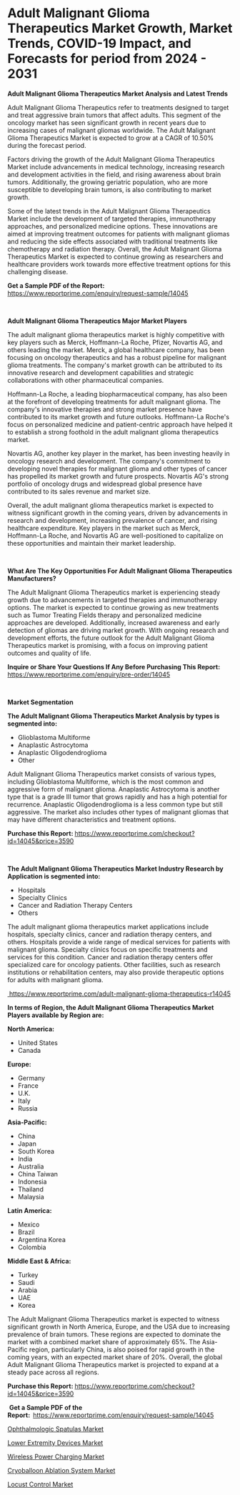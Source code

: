 <p><h1>Adult Malignant Glioma Therapeutics Market Growth, Market Trends, COVID-19 Impact, and Forecasts for period from 2024 - 2031</h1></p><p><strong>Adult Malignant Glioma Therapeutics Market Analysis and Latest Trends</strong></p>
<p><p>Adult Malignant Glioma Therapeutics refer to treatments designed to target and treat aggressive brain tumors that affect adults. This segment of the oncology market has seen significant growth in recent years due to increasing cases of malignant gliomas worldwide. The Adult Malignant Glioma Therapeutics Market is expected to grow at a CAGR of 10.50% during the forecast period.</p><p>Factors driving the growth of the Adult Malignant Glioma Therapeutics Market include advancements in medical technology, increasing research and development activities in the field, and rising awareness about brain tumors. Additionally, the growing geriatric population, who are more susceptible to developing brain tumors, is also contributing to market growth.</p><p>Some of the latest trends in the Adult Malignant Glioma Therapeutics Market include the development of targeted therapies, immunotherapy approaches, and personalized medicine options. These innovations are aimed at improving treatment outcomes for patients with malignant gliomas and reducing the side effects associated with traditional treatments like chemotherapy and radiation therapy. Overall, the Adult Malignant Glioma Therapeutics Market is expected to continue growing as researchers and healthcare providers work towards more effective treatment options for this challenging disease.</p></p>
<p><strong>Get a Sample PDF of the Report:&nbsp;</strong> <a href="https://www.reportprime.com/enquiry/request-sample/14045">https://www.reportprime.com/enquiry/request-sample/14045</a></p>
<p>&nbsp;</p>
<p><strong>Adult Malignant Glioma Therapeutics Major Market Players</strong></p>
<p><p>The adult malignant glioma therapeutics market is highly competitive with key players such as Merck, Hoffmann-La Roche, Pfizer, Novartis AG, and others leading the market. Merck, a global healthcare company, has been focusing on oncology therapeutics and has a robust pipeline for malignant glioma treatments. The company's market growth can be attributed to its innovative research and development capabilities and strategic collaborations with other pharmaceutical companies.</p><p>Hoffmann-La Roche, a leading biopharmaceutical company, has also been at the forefront of developing treatments for adult malignant glioma. The company's innovative therapies and strong market presence have contributed to its market growth and future outlooks. Hoffmann-La Roche's focus on personalized medicine and patient-centric approach have helped it to establish a strong foothold in the adult malignant glioma therapeutics market.</p><p>Novartis AG, another key player in the market, has been investing heavily in oncology research and development. The company's commitment to developing novel therapies for malignant glioma and other types of cancer has propelled its market growth and future prospects. Novartis AG's strong portfolio of oncology drugs and widespread global presence have contributed to its sales revenue and market size.</p><p>Overall, the adult malignant glioma therapeutics market is expected to witness significant growth in the coming years, driven by advancements in research and development, increasing prevalence of cancer, and rising healthcare expenditure. Key players in the market such as Merck, Hoffmann-La Roche, and Novartis AG are well-positioned to capitalize on these opportunities and maintain their market leadership.</p></p>
<p>&nbsp;</p>
<p><strong>What Are The Key Opportunities For Adult Malignant Glioma Therapeutics Manufacturers?</strong></p>
<p><p>The Adult Malignant Glioma Therapeutics market is experiencing steady growth due to advancements in targeted therapies and immunotherapy options. The market is expected to continue growing as new treatments such as Tumor Treating Fields therapy and personalized medicine approaches are developed. Additionally, increased awareness and early detection of gliomas are driving market growth. With ongoing research and development efforts, the future outlook for the Adult Malignant Glioma Therapeutics market is promising, with a focus on improving patient outcomes and quality of life.</p></p>
<p><strong>Inquire or Share Your Questions If Any Before Purchasing This Report:</strong> <a href="https://www.reportprime.com/enquiry/pre-order/14045">https://www.reportprime.com/enquiry/pre-order/14045</a></p>
<p>&nbsp;</p>
<p><strong>Market Segmentation</strong></p>
<p><strong>The Adult Malignant Glioma Therapeutics Market Analysis by types is segmented into:</strong></p>
<p><ul><li>Glioblastoma Multiforme</li><li>Anaplastic Astrocytoma</li><li>Anaplastic Oligodendroglioma</li><li>Other</li></ul></p>
<p><p>Adult Malignant Glioma Therapeutics market consists of various types, including Glioblastoma Multiforme, which is the most common and aggressive form of malignant glioma. Anaplastic Astrocytoma is another type that is a grade III tumor that grows rapidly and has a high potential for recurrence. Anaplastic Oligodendroglioma is a less common type but still aggressive. The market also includes other types of malignant gliomas that may have different characteristics and treatment options.</p></p>
<p><strong>Purchase this Report:&nbsp;</strong><a href="https://www.reportprime.com/checkout?id=14045&price=3590">https://www.reportprime.com/checkout?id=14045&price=3590</a></p>
<p>&nbsp;</p>
<p><strong>The Adult Malignant Glioma Therapeutics Market Industry Research by Application is segmented into:</strong></p>
<p><ul><li>Hospitals</li><li>Specialty Clinics</li><li>Cancer and Radiation Therapy Centers</li><li>Others</li></ul></p>
<p><p>The adult malignant glioma therapeutics market applications include hospitals, specialty clinics, cancer and radiation therapy centers, and others. Hospitals provide a wide range of medical services for patients with malignant glioma. Specialty clinics focus on specific treatments and services for this condition. Cancer and radiation therapy centers offer specialized care for oncology patients. Other facilities, such as research institutions or rehabilitation centers, may also provide therapeutic options for adults with malignant glioma.</p></p>
<p><a href="https://www.reportprime.com/adult-malignant-glioma-therapeutics-r14045">&nbsp;https://www.reportprime.com/adult-malignant-glioma-therapeutics-r14045</a></p>
<p><strong>In terms of Region, the Adult Malignant Glioma Therapeutics Market Players available by Region are:</strong></p>
<p>
    <p> <strong> North America: </strong>
        <ul>
            <li>United States</li>
            <li>Canada</li>
        </ul>
        </p> 
    <p> <strong> Europe: </strong>
        <ul>
            <li>Germany</li>
            <li>France</li>
            <li>U.K.</li>
            <li>Italy</li>
            <li>Russia</li>
        </ul>
        </p> 
    <p> <strong> Asia-Pacific: </strong>
        <ul>
            <li>China</li>
            <li>Japan</li>
            <li>South Korea</li>
            <li>India</li>
            <li>Australia</li>
            <li>China Taiwan</li>
            <li>Indonesia</li>
            <li>Thailand</li>
            <li>Malaysia</li>
        </ul>
        </p> 
    <p> <strong> Latin America: </strong>
        <ul>
            <li>Mexico</li>
            <li>Brazil</li>
            <li>Argentina Korea</li>
            <li>Colombia</li>
        </ul>
        </p> 
    <p> <strong> Middle East & Africa: </strong>
        <ul>
            <li>Turkey</li>
            <li>Saudi</li>
            <li>Arabia</li>
            <li>UAE</li>
            <li>Korea</li>
        </ul>
    </p>
    </p>
<p><p>The Adult Malignant Glioma Therapeutics market is expected to witness significant growth in North America, Europe, and the USA due to increasing prevalence of brain tumors. These regions are expected to dominate the market with a combined market share of approximately 65%. The Asia-Pacific region, particularly China, is also poised for rapid growth in the coming years, with an expected market share of 20%. Overall, the global Adult Malignant Glioma Therapeutics market is projected to expand at a steady pace across all regions.</p></p>
<p><strong>Purchase this Report: </strong><a href="https://www.reportprime.com/checkout?id=14045&price=3590">https://www.reportprime.com/checkout?id=14045&price=3590</a></p>
<p>&nbsp;<strong>Get a Sample PDF of the Report:&nbsp;&nbsp;</strong><a href="https://www.reportprime.com/enquiry/request-sample/14045">https://www.reportprime.com/enquiry/request-sample/14045</a></p>
<p><strong></strong></p>
<p><p><a href="https://medium.com/@enosstark/ophthalmologic-spatulas-market-research-report-exploring-market-size-and-revenue-analysis-for-3d7d58cdcc45">Ophthalmologic Spatulas Market</a></p><p><a href="https://medium.com/@joeyojholms59/lower-extremity-devices-industry-forecast-market-shifts-and-strategic-imperatives-2024-2031-d7d7f7a05796">Lower Extremity Devices Market</a></p><p><a href="https://github.com/alexcrou8/Market-Research-Report-List-2/blob/main/wireless-power-charging-market.md">Wireless Power Charging Market</a></p><p><a href="https://medium.com/@gerkabranch5/global-cryoballoon-ablation-system-market-share-and-growth-opportunities-and-market-size-growing-22d7f0452e14">Cryoballoon Ablation System Market</a></p><p><a href="https://github.com/thereveren80/Market-Research-Report-List-2/blob/main/locust-control-market.md">Locust Control Market</a></p></p>